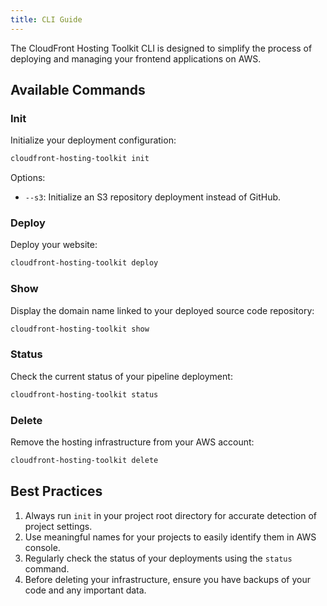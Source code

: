 ```yaml
---
title: CLI Guide
---
```


The CloudFront Hosting Toolkit CLI is designed to simplify the process of deploying and managing your frontend applications on AWS.

## Available Commands

### Init
Initialize your deployment configuration:
```bash
cloudfront-hosting-toolkit init
```
Options:
- `--s3`: Initialize an S3 repository deployment instead of GitHub.

### Deploy
Deploy your website:
```bash
cloudfront-hosting-toolkit deploy
```

### Show
Display the domain name linked to your deployed source code repository:
```bash
cloudfront-hosting-toolkit show
```

### Status
Check the current status of your pipeline deployment:
```bash
cloudfront-hosting-toolkit status
```

### Delete
Remove the hosting infrastructure from your AWS account:
```bash
cloudfront-hosting-toolkit delete
```

## Best Practices
1. Always run `init` in your project root directory for accurate detection of project settings.
2. Use meaningful names for your projects to easily identify them in AWS console.
3. Regularly check the status of your deployments using the `status` command.
4. Before deleting your infrastructure, ensure you have backups of your code and any important data.
